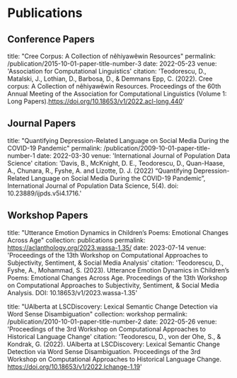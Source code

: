 # Publications

## Conference Papers

title: "Cree Corpus: A Collection of nêhiyawêwin Resources"
permalink: /publication/2015-10-01-paper-title-number-3
date: 2022-05-23
venue: 'Association for Computational Linguistics'
citation: 'Teodorescu, D., Matalski, J., Lothian, D., Barbosa, D., & Demmans Epp, C. (2022). Cree corpus: A Collection of nêhiyawêwin Resources. Proceedings of the 60th Annual Meeting of the Association for Computational Linguistics (Volume 1: Long Papers).https://doi.org/10.18653/v1/2022.acl-long.440'

## Journal Papers

title: "Quantifying Depression-Related Language on Social Media During the COVID-19 Pandemic"
permalink: /publication/2009-10-01-paper-title-number-1
date: 2022-03-30
venue: 'International Journal of Population Data Science'
citation: 'Davis, B., McKnight, D. E., Teodorescu, D., Quan-Haase, A., Chunara, R., Fyshe, A. and Lizotte, D. J. (2022) “Quantifying Depression-Related Language on Social Media During the COVID-19 Pandemic”, International Journal of Population Data Science, 5(4). doi: 10.23889/ijpds.v5i4.1716.'

## Workshop Papers

title: "Utterance Emotion Dynamics in Children’s Poems: Emotional Changes Across Age"
collection: publications
permalink: https://aclanthology.org/2023.wassa-1.35/
date: 2023-07-14
venue: 'Proceedings of the 13th Workshop on Computational Approaches to Subjectivity, Sentiment, & Social Media Analysis'
citation: 'Teodorescu, D., Fyshe, A., Mohammad, S. (2023). Utterance Emotion Dynamics in Children’s Poems: Emotional Changes Across Age. Proceedings of the 13th Workshop on Computational Approaches to Subjectivity, Sentiment, & Social Media Analysis. DOI: 10.18653/v1/2023.wassa-1.35'

title: "UAlberta at LSCDiscovery: Lexical Semantic Change Detection via Word Sense Disambiguation"
collection: workshop
permalink: /publication/2010-10-01-paper-title-number-2
date: 2022-05-26
venue: 'Proceedings of the 3rd Workshop on Computational Approaches to Historical Language Change'
citation: 'Teodorescu, D., von der Ohe, S., & Kondrak, G. (2022). UAlberta at LSCDiscovery: Lexical Semantic Change Detection via Word Sense Disambiguation. Proceedings of the 3rd Workshop on Computational Approaches to Historical Language Change. https://doi.org/10.18653/v1/2022.lchange-1.19'
